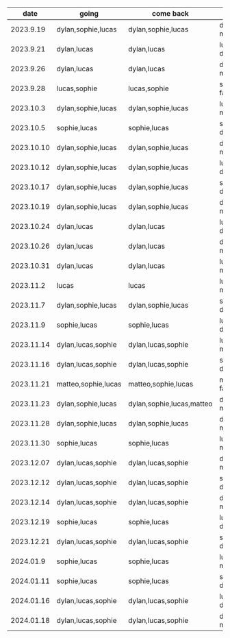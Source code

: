 | date | going | come back | driver|
|------|-------|-----------|-------|
|2023.9.19 | dylan,sophie,lucas | dylan,sophie,lucas| dylan's mom| 
|2023.9.21 | dylan,lucas        | dylan,lucas       | lucas's dad|
|2023.9.26 | dylan,lucas        | dylan,lucas       | dylan's mom|
|2023.9.28 | lucas,sophie       | lucas,sophie      | sophie's family|
|2023.10.3 | dylan,sophie,lucas | dylan,sophie,lucas| lucas's mom| 
|2023.10.5 | sophie,lucas       | sophie,lucas      | sophie's dad| 
|2023.10.10| dylan,sophie,lucas | dylan,sophie,lucas| dylan's mom|
|2023.10.12| dylan,sophie,lucas | dylan,sophie,lucas| lucas's dad|
|2023.10.17| dylan,sophie,lucas | dylan,sophie,lucas| sophie's dad|
|2023.10.19| dylan,sophie,lucas | dylan,sophie,lucas| dylan's mom|
|2023.10.24| dylan,lucas        | dylan,lucas       | lucas's dad|
|2023.10.26| dylan,lucas        | dylan,lucas       | dylan's mom|
|2023.10.31| dylan,lucas        | dylan,lucas       | lucas's mom|
|2023.11.2 | lucas              | lucas             | lucas's mom|
|2023.11.7 | dylan,sophie,lucas | dylan,sophie,lucas| sophie's dad |
|2023.11.9 | sophie,lucas       | sophie,lucas      | lucas's dad |
|2023.11.14| dylan,lucas,sophie | dylan,lucas,sophie| lucas's mom |
|2023.11.16| dylan,lucas,sophie | dylan,lucas,sophie| sophie's dad |
|2023.11.21| matteo,sophie,lucas|matteo,sophie,lucas| matteo's family|
|2023.11.23| dylan,sophie,lucas | dylan,sophie,lucas,matteo| dylan's mom|
|2023.11.28| dylan,sophie,lucas | dylan,sophie,lucas| dylan's mom|
|2023.11.30| sophie,lucas       | sophie,lucas      | lucas's mom|
|2023.12.07| dylan,lucas,sophie | dylan,lucas,sophie| dylan's mom |
|2023.12.12| dylan,lucas,sophie | dylan,lucas,sophie| sophie's dad |
|2023.12.14| dylan,lucas,sophie | dylan,lucas,sophie| dylan's mom|
|2023.12.19| sophie,lucas       | sophie,lucas      | lucas's dad|
|2023.12.21| dylan,lucas,sophie | dylan,lucas,sophie| sophie's dad |
|2024.01.9 | sophie,lucas       | sophie,lucas      | lucas's mom|
|2024.01.11| sophie,lucas       | sophie,lucas      | sophie's dad|
|2024.01.16| dylan,lucas,sophie | dylan,lucas,sophie| lucas's dad|
|2024.01.18| dylan,lucas,sophie | dylan,lucas,sophie| dylan's mom|
